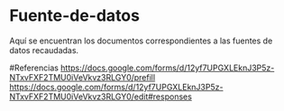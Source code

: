 # Fuente-de-datos
Aquí se encuentran los documentos correspondientes a las fuentes de datos recaudadas.

#Referencias
https://docs.google.com/forms/d/12yf7UPGXLEknJ3P5z-NTxvFXF2TMU0iVeVkvz3RLGY0/prefill
https://docs.google.com/forms/d/12yf7UPGXLEknJ3P5z-NTxvFXF2TMU0iVeVkvz3RLGY0/edit#responses
